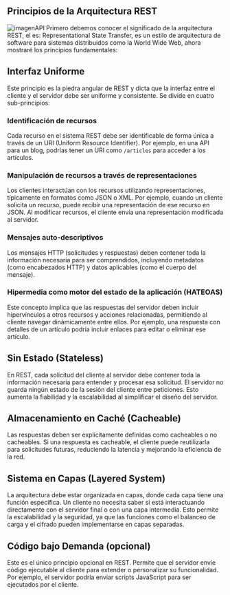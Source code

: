 ## **Principios de la Arquitectura REST**
![imagenAPI](https://dossetenta.com/wp-content/uploads/2021/12/R6qFq3n.png)
Primero debemos conocer el significado de la arquitectura REST, el es: Representational State Transfer, es un estilo de arquitectura de software para sistemas distribuidos como la World Wide Web, ahora mostraré los principios fundamentales:

## Interfaz Uniforme
Este principio es la piedra angular de REST y dicta que la interfaz entre el cliente y el servidor debe ser uniforme y consistente. Se divide en cuatro sub-principios:

### Identificación de recursos
Cada recurso en el sistema REST debe ser identificable de forma única a través de un URI (Uniform Resource Identifier). Por ejemplo, en una API para un blog, podrías tener un URI como `/articles` para acceder a los artículos.

### Manipulación de recursos a través de representaciones
Los clientes interactúan con los recursos utilizando representaciones, típicamente en formatos como JSON o XML. Por ejemplo, cuando un cliente solicita un recurso, puede recibir una representación de ese recurso en JSON. Al modificar recursos, el cliente envía una representación modificada al servidor.

### Mensajes auto-descriptivos
Los mensajes HTTP (solicitudes y respuestas) deben contener toda la información necesaria para ser comprendidos, incluyendo metadatos (como encabezados HTTP) y datos aplicables (como el cuerpo del mensaje).

### Hipermedia como motor del estado de la aplicación (HATEOAS)
Este concepto implica que las respuestas del servidor deben incluir hipervínculos a otros recursos y acciones relacionadas, permitiendo al cliente navegar dinámicamente entre ellos. Por ejemplo, una respuesta con detalles de un artículo podría incluir enlaces para editar o eliminar ese artículo.

## Sin Estado (Stateless)
En REST, cada solicitud del cliente al servidor debe contener toda la información necesaria para entender y procesar esa solicitud. El servidor no guarda ningún estado de la sesión del cliente entre peticiones. Esto aumenta la fiabilidad y la escalabilidad al simplificar el diseño del servidor.

## Almacenamiento en Caché (Cacheable)
Las respuestas deben ser explícitamente definidas como cacheables o no cacheables. Si una respuesta es cacheable, el cliente puede reutilizarla para solicitudes futuras, reduciendo la latencia y mejorando la eficiencia de la red.

## Sistema en Capas (Layered System)
La arquitectura debe estar organizada en capas, donde cada capa tiene una función específica. Un cliente no necesita saber si está interactuando directamente con el servidor final o con una capa intermedia. Esto permite la escalabilidad y la seguridad, ya que las funciones como el balanceo de carga y el cifrado pueden implementarse en capas separadas.

## Código bajo Demanda (opcional)
Este es el único principio opcional en REST. Permite que el servidor envíe código ejecutable al cliente para extender o personalizar su funcionalidad. Por ejemplo, el servidor podría enviar scripts JavaScript para ser ejecutados por el cliente.